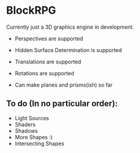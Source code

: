 # BlockRPG
Currently just a 3D graphics engine in development.

- Perspectives are supported
- Hidden Surface Determination is supported
- Translations are supported
- Rotations are supported

- Can make planes and prisms(ish) so far

## To do (In no particular order):
- Light Sources
- Shaders
- Shadows
- More Shapes :)
- Intersecting Shapes
